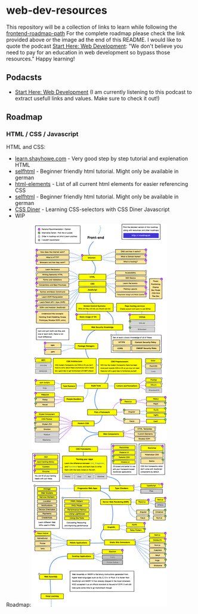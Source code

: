 # web-dev-resources
This repository will be a collection of links to learn while following the [frontend-roadmap-path](https://roadmap.sh/frontend)
For the complete roadmap please check the link provided above or the image ad the end of this README.
I would like to quote the podcast [Start Here: Web Development](https://open.spotify.com/show/3V8TSvhtTRohclApkh2xIu?si=F_NKxydHQJ6VtmKJV_ZmyQ&dl_branch=1):
"We don't believe you need to pay for an education in web development so bypass those resources."
Happy learning!

## Podacsts
* [Start Here: Web Development](https://open.spotify.com/show/3V8TSvhtTRohclApkh2xIu?si=F_NKxydHQJ6VtmKJV_ZmyQ&dl_branch=1) 
  (I am currently listening to this podcast to extract usefull links and values. Make sure to check it out!)
## Roadmap
### HTML / CSS / Javascript
HTML and CSS:
* [learn.shayhowe.com](https://learn.shayhowe.com/) - Very good step by step tutorial and explenation 
HTML
* [selfhtml](https://wiki.selfhtml.org/wiki/HTML/Tutorials/Einstieg) - Beginner friendly html tutorial. Might only be available in german
* [html-elements](https://wiki.selfhtml.org/wiki/HTML/Elemente) - List of all current html elements for easier referencing
CSS
* [selfhtml](https://wiki.selfhtml.org/wiki/CSS/Tutorials/Einstieg) - Beginner friendly html tutorial. Might only be available in german
* [CSS Diner](https://flukeout.github.io/) - Learning CSS-selectors with CSS Diner
Javascript
* WIP

Roadmap:
[![](./frontend.png)](https://roadmap.sh/frontend)
